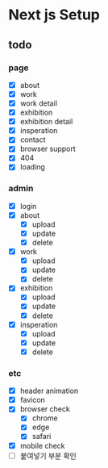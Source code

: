 # Next js Setup

## todo

### page

- [x] about
- [x] work
- [x] work detail
- [x] exhibition
- [x] exhibition detail
- [x] insperation
- [x] contact
- [x] browser support
- [x] 404
- [x] loading

### admin

- [x] login
- [x] about
  - [x] upload
  - [x] update
  - [x] delete
- [x] work
  - [x] upload
  - [x] update
  - [x] delete
- [x] exhibition
  - [x] upload
  - [x] update
  - [x] delete
- [x] insperation
  - [x] upload
  - [x] update
  - [x] delete

### etc

- [x] header animation
- [x] favicon
- [x] browser check
  - [x] chrome
  - [x] edge
  - [x] safari
- [x] mobile check
- [ ] 붙여넣기 부분 확인
